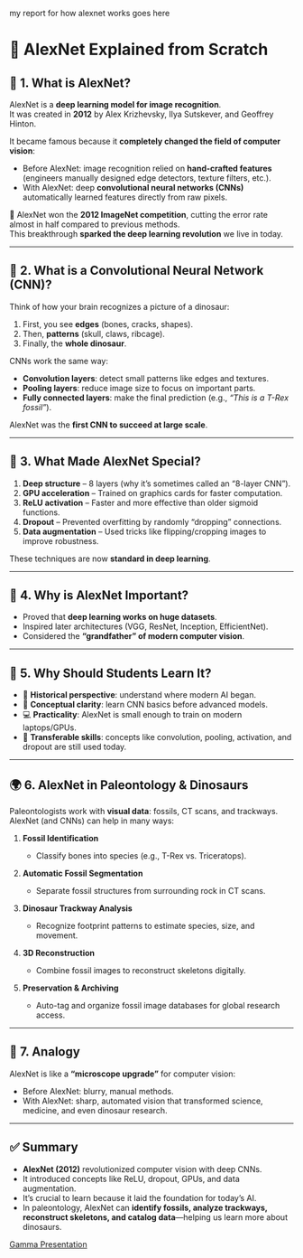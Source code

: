 my report for how alexnet works goes here

# 🧠 AlexNet Explained from Scratch

## 🌟 1. What is AlexNet?
AlexNet is a **deep learning model for image recognition**.  
It was created in **2012** by Alex Krizhevsky, Ilya Sutskever, and Geoffrey Hinton.  

It became famous because it **completely changed the field of computer vision**:
- Before AlexNet: image recognition relied on **hand-crafted features** (engineers manually designed edge detectors, texture filters, etc.).
- With AlexNet: deep **convolutional neural networks (CNNs)** automatically learned features directly from raw pixels.  

📌 AlexNet won the **2012 ImageNet competition**, cutting the error rate almost in half compared to previous methods.  
This breakthrough **sparked the deep learning revolution** we live in today.

---

## 🧩 2. What is a Convolutional Neural Network (CNN)?
Think of how your brain recognizes a picture of a dinosaur:
1. First, you see **edges** (bones, cracks, shapes).
2. Then, **patterns** (skull, claws, ribcage).
3. Finally, the **whole dinosaur**.

CNNs work the same way:
- **Convolution layers**: detect small patterns like edges and textures.  
- **Pooling layers**: reduce image size to focus on important parts.  
- **Fully connected layers**: make the final prediction (e.g., *“This is a T-Rex fossil”*).  

AlexNet was the **first CNN to succeed at large scale**.

---

## 🔑 3. What Made AlexNet Special?
1. **Deep structure** – 8 layers (why it’s sometimes called an “8-layer CNN”).  
2. **GPU acceleration** – Trained on graphics cards for faster computation.  
3. **ReLU activation** – Faster and more effective than older sigmoid functions.  
4. **Dropout** – Prevented overfitting by randomly “dropping” connections.  
5. **Data augmentation** – Used tricks like flipping/cropping images to improve robustness.  

These techniques are now **standard in deep learning**.

---

## 🚀 4. Why is AlexNet Important?
- Proved that **deep learning works on huge datasets**.  
- Inspired later architectures (VGG, ResNet, Inception, EfficientNet).  
- Considered the **“grandfather” of modern computer vision**.  

---

## 🦖 5. Why Should Students Learn It?
- 📜 **Historical perspective**: understand where modern AI began.  
- 🧩 **Conceptual clarity**: learn CNN basics before advanced models.  
- 💻 **Practicality**: AlexNet is small enough to train on modern laptops/GPUs.  
- 🔄 **Transferable skills**: concepts like convolution, pooling, activation, and dropout are still used today.  

---

## 🌍 6. AlexNet in Paleontology & Dinosaurs
Paleontologists work with **visual data**: fossils, CT scans, and trackways.  
AlexNet (and CNNs) can help in many ways:

1. **Fossil Identification**  
   - Classify bones into species (e.g., T-Rex vs. Triceratops).  

2. **Automatic Fossil Segmentation**  
   - Separate fossil structures from surrounding rock in CT scans.  

3. **Dinosaur Trackway Analysis**  
   - Recognize footprint patterns to estimate species, size, and movement.  

4. **3D Reconstruction**  
   - Combine fossil images to reconstruct skeletons digitally.  

5. **Preservation & Archiving**  
   - Auto-tag and organize fossil image databases for global research access.  

---

## 🎯 7. Analogy
AlexNet is like a **“microscope upgrade”** for computer vision:  
- Before AlexNet: blurry, manual methods.  
- With AlexNet: sharp, automated vision that transformed science, medicine, and even dinosaur research.

---

## ✅ Summary
- **AlexNet (2012)** revolutionized computer vision with deep CNNs.  
- It introduced concepts like ReLU, dropout, GPUs, and data augmentation.  
- It’s crucial to learn because it laid the foundation for today’s AI.  
- In paleontology, AlexNet can **identify fossils, analyze trackways, reconstruct skeletons, and catalog data**—helping us learn more about dinosaurs.

[Gamma Presentation](https://gamma.app/docs/PureEarth-AI-Fighting-the-Plastic-Bottle-Menace-sxc9ry7wj5os9sq)
